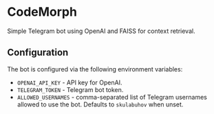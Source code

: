 # CodeMorph

Simple Telegram bot using OpenAI and FAISS for context retrieval.

## Configuration

The bot is configured via the following environment variables:

- `OPENAI_API_KEY` - API key for OpenAI.
- `TELEGRAM_TOKEN` - Telegram bot token.
- `ALLOWED_USERNAMES` - comma-separated list of Telegram usernames allowed to use the bot. Defaults to `skulabuhov` when unset.

